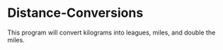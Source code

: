 # Distance-Conversions
This program will convert kilograms into leagues, miles, and double the miles. 
